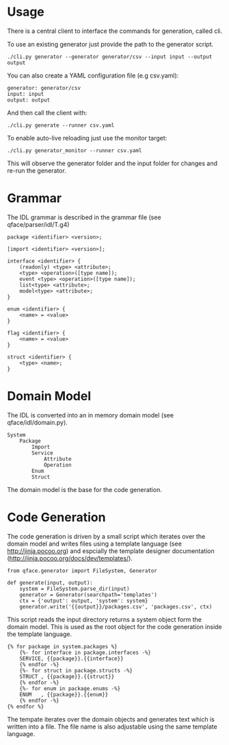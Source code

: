 # Usage

There is a central client to interface the commands for generation, called cli.

To use an existing generator just provide the path to the generator script.

    ./cli.py generator --generator generator/csv --input input --output output

You can also create a YAML configuration file (e.g csv.yaml):

    generator: generator/csv
    input: input
    output: output

And then call the client with:

    ./cli.py generate --runner csv.yaml

To enable auto-live reloading just use the monitor target:


    ./cli.py generator_monitor --runner csv.yaml

This will observe the generator folder and the input folder for changes and re-run the generator.

# Grammar

The IDL grammar is described in the grammar file (see qface/parser/idl/T.g4)

    package <identifier> <version>;

    [import <identifier> <version>];

    interface <identifier> {
        (readonly) <type> <attribute>;
        <type> <operation>([type name]);
        event <type> <operation>([type name]);
        list<type> <attribute>;
        model<type> <attribute>;
    }

    enum <identifier> {
        <name> = <value>
    }

    flag <identifier> {
        <name> = <value>
    }

    struct <identifier> {
        <type> <name>;
    }


# Domain Model

The IDL is converted into an in memory domain model (see qface/idl/domain.py).

    System
        Package
            Import
            Service
                Attribute
                Operation
            Enum
            Struct

The domain model is the base for the code generation.

# Code Generation

The code generation is driven by a small script which iterates over the domain model and writes files using a template language (see http://jinja.pocoo.org) and espcially the template designer documentation (http://jinja.pocoo.org/docs/dev/templates/).

    from qface.generator import FileSystem, Generator

    def generate(input, output):
        system = FileSystem.parse_dir(input)
        generator = Generator(searchpath='templates')
        ctx = {'output': output, 'system': system}
        generator.write('{{output}}/packages.csv', 'packages.csv', ctx)

This script reads the input directory returns a system object form the domain model. This is used as the root object for the code generation inside the template language.

    {% for package in system.packages %}
        {%- for interface in package.interfaces -%}
        SERVICE, {{package}}.{{interface}}
        {% endfor -%}
        {%- for struct in package.structs -%}
        STRUCT , {{package}}.{{struct}}
        {% endfor -%}
        {%- for enum in package.enums -%}
        ENUM   , {{package}}.{{enum}}
        {% endfor -%}
    {% endfor %}

The tempate iterates over the domain objects and generates text which is written into a file. The file name is also adjustable using the same template language.
